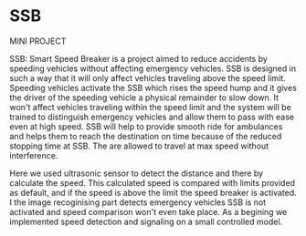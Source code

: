 # SSB
MINI PROJECT

SSB: Smart Speed Breaker is a project aimed to reduce accidents by speeding vehicles without affecting emergency vehicles.
SSB is designed in such a way that it will only affect vehicles traveling above the speed limit. Speeding vehicles activate the SSB which rises the speed hump and it gives the driver of the speeding vehicle a physical remainder to slow down. It won't affect vehicles traveling within the speed limit and the system will be trained to distinguish emergency vehicles and allow them to pass with ease even at high speed. 
SSB will help to provide smooth ride for ambulances and helps them to reach the destination on time because of the reduced stopping time at SSB. The are allowed to travel at max speed without interference. 
	
Here we used ultrasonic sensor to detect the distance and there by calculate the speed. This calculated speed is compared with limits provided as default, and if the speed is above the limit the speed breaker is activated. I the image recoginising part detects emergency vehicles SSB is not activated and speed comparison won't even take place.
As a begining we implemented speed detection and signaling on a small controlled model.
